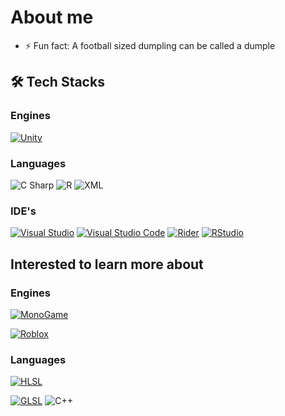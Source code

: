 # About me
- ⚡ Fun fact: A football sized dumpling can be called a dumple


## 🛠️ Tech Stacks
### Engines
[![Unity](https://img.shields.io/badge/Unity-3D%20&%202D-57b9d3.svg?style=for-the-badge&logo=unity)](https://unity3d.com)

### Languages
![C Sharp](https://img.shields.io/badge/C--Sharp-239120?style=for-the-badge&logo=sharp&logoColor=white) 
![R](https://img.shields.io/badge/R--Code-276DC3?style=for-the-badge&logo=r&logoColor=white)
![XML](https://img.shields.io/badge/XML-FF6600?style=for-the-badge&logo=xml&logoColor=white)

### IDE's
[![Visual Studio](https://custom-icon-badges.demolab.com/badge/Visual%20Studio-5C2D91.svg?style=for-the-badge&logo=visual-studio&logoColor=white)](https://visualstudio.microsoft.com/)
[![Visual Studio Code](https://custom-icon-badges.demolab.com/badge/Visual%20Studio%20Code-0078d7.svg?style=for-the-badge&logo=vsc&logoColor=white)](https://code.visualstudio.com/)
[![Rider](https://img.shields.io/badge/Rider-000?style=for-the-badge&logo=rider&logoColor=fff)](https://www.jetbrains.com/rider/)
[![RStudio](https://img.shields.io/badge/R--Studio-75AADB?style=for-the-badge&logo=rstudioide&logoColor=white)](https://posit.co/)

## Interested to learn more about
### Engines
[![MonoGame](https://img.shields.io/badge/MonoGame-Current_Focus-ED1C24?style=for-the-badge&logo=monogame&logoColor=white&labelColor=ED1C24&color=232323)](https://monogame.net/)

[![Roblox](https://img.shields.io/badge/Roblox--Studio-000000?style=for-the-badge&logo=robloxstudio&logoColor=white)](https://create.roblox.com/landing)

### Languages
[![HLSL](https://img.shields.io/badge/HLSL-Current_Milestone-0096FF?style=for-the-badge&logo=directx&logoColor=white&labelColor=0096FF&color=232323)](https://learn.microsoft.com/en-us/windows/win32/direct3dhlsl/dx-graphics-hlsl)

[![GLSL](https://img.shields.io/badge/GLSL-0055A4?style=for-the-badge&logo=opengl&logoColor=white)](https://www.shadertoy.com/user/AstronDaeus)
![C++](https://img.shields.io/badge/C++-00599C?style=for-the-badge&logo=cplusplus&logoColor=white)





<!--
**BoxWhale/BoxWhale** is a ✨ _special_ ✨ repository because its `README.md` (this file) appears on your GitHub profile.

![C#](https://img.shields.io/badge/C%23-239120?style=for-the-badge&logo=c-sharp&logoColor=white)
![R](https://img.shields.io/badge/R-276DC3?style=for-the-badge&logo=r&logoColor=white)
![RStudio](https://img.shields.io/badge/RStudio-75AADB?style=for-the-badge&logo=rstudio&logoColor=white)
![HLSL](https://img.shields.io/badge/HLSL-0096FF?style=for-the-badge&logo=directx&logoColor=white)
![Roblox](https://img.shields.io/badge/Roblox-000000?style=for-the-badge&logo=roblox&logoColor=white)
![MonoGame](https://img.shields.io/badge/MonoGame-ED1C24?style=for-the-badge&logo=monogame&logoColor=white)


Here are some ideas to get you started:

- 🔭 I’m currently working on ...
- 🌱 I’m currently learning ...
- 👯 I’m looking to collaborate on ...
- 🤔 I’m looking for help with ...
- 💬 Ask me about ...
- 📫 How to reach me: ...
- 😄 Pronouns: ...
- ⚡ Fun fact: ...
-->

